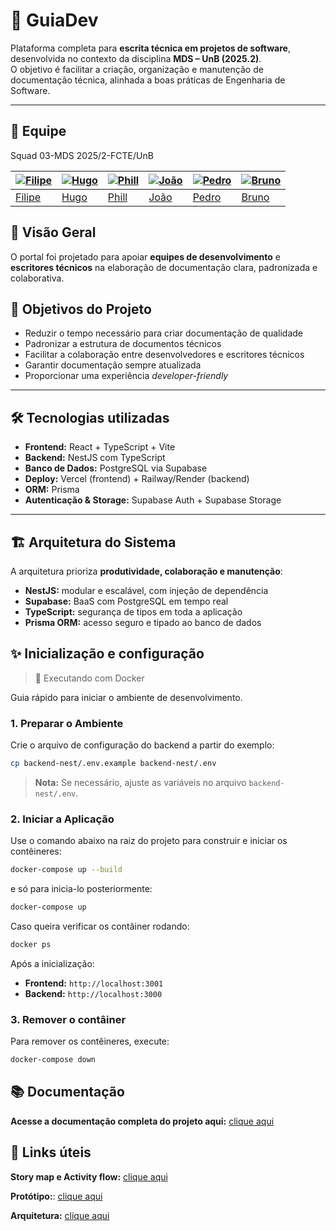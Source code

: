 # 📝 **GuiaDev**

Plataforma completa para **escrita técnica em projetos de software**, desenvolvida no contexto da disciplina **MDS – UnB (2025.2)**.  
O objetivo é facilitar a criação, organização e manutenção de documentação técnica, alinhada a boas práticas de Engenharia de Software.

---


## 👥 Equipe 
Squad 03-MDS 2025/2-FCTE/UnB

| [![Filipe](https://avatars.githubusercontent.com/u/174053010?s=400&u=783a5f3ac74a2694131b66a4dd2c5082f092b570&v=4)](https://github.com/filipeBG-07) | [![Hugo](https://avatars.githubusercontent.com/u/130880914?v=4)](https://github.com/HugoFreitass) | [![Phill](https://avatars.githubusercontent.com/u/164696319?v=4)](https://github.com/Phill-Chill) | [![João](https://avatars.githubusercontent.com/u/185989079?v=4)](https://github.com/JoaoGSantana10) | [![Pedro](https://avatars.githubusercontent.com/u/192148248?v=4)](https://github.com/PedroGTG) | [![Bruno](https://avatars.githubusercontent.com/u/197856263?v=4)](https://github.com/BGrangeiro) |
|---|---|---|---|---|---|
| [Filipe](https://github.com/filipeBG-07) | [Hugo](https://github.com/HugoFreitass) | [Phill](https://github.com/Phill-Chill) | [João](https://github.com/JoaoGS) | [Pedro](https://github.com/PedroGTG) | [Bruno](https://github.com/BGrangeiro) |


## 🚀 Visão Geral

O portal foi projetado para apoiar **equipes de desenvolvimento** e **escritores técnicos** na elaboração de documentação clara, padronizada e colaborativa.


## 🎯 Objetivos do Projeto
- Reduzir o tempo necessário para criar documentação de qualidade  
- Padronizar a estrutura de documentos técnicos  
- Facilitar a colaboração entre desenvolvedores e escritores técnicos  
- Garantir documentação sempre atualizada  
- Proporcionar uma experiência *developer-friendly*  

---

## 🛠️ Tecnologias utilizadas
- **Frontend:** React + TypeScript + Vite  
- **Backend:** NestJS com TypeScript  
- **Banco de Dados:** PostgreSQL via Supabase  
- **Deploy:** Vercel (frontend) + Railway/Render (backend)  
- **ORM:** Prisma  
- **Autenticação & Storage:** Supabase Auth + Supabase Storage  

---

## 🏗️ Arquitetura do Sistema
A arquitetura prioriza **produtividade, colaboração e manutenção**:

- **NestJS:** modular e escalável, com injeção de dependência  
- **Supabase:** BaaS com PostgreSQL em tempo real  
- **TypeScript:** segurança de tipos em toda a aplicação  
- **Prisma ORM:** acesso seguro e tipado ao banco de dados  


## ✨ Inicialização e configuração
> 🚀 Executando com Docker

Guia rápido para iniciar o ambiente de desenvolvimento.

### 1. Preparar o Ambiente

Crie o arquivo de configuração do backend a partir do exemplo:
```bash
cp backend-nest/.env.example backend-nest/.env
```
> **Nota:** Se necessário, ajuste as variáveis no arquivo `backend-nest/.env`.

### 2. Iniciar a Aplicação

Use o comando abaixo na raiz do projeto para construir e iniciar os contêineres:
```bash
docker-compose up --build
```
e só para inicia-lo posteriormente:
```bash
docker-compose up
```
Caso queira verificar os contâiner rodando:
```bash
docker ps
```
Após a inicialização:
- **Frontend:** `http://localhost:3001`
- **Backend:** `http://localhost:3000`

### 3. Remover o contâiner

Para remover os contêineres, execute:
```bash
docker-compose down
```


## 📚 Documentação

**Acesse a documentação completa do projeto aqui:** [clique aqui](https://unb-mds.github.io/2025-2-GuiaDev/)

## 📎 Links úteis

**Story map e Activity flow:** [clique aqui](https://www.figma.com/design/Ses2U0uY5fJ4i1vn8cAF8w/MDS---GRUPO-03?node-id=0-1&p=f&t=JVrFpCNAFC0Fmbp2-0)

**Protótipo:**: [clique aqui](https://www.figma.com/design/NSQw0YsJVA1PZDF9cclfxQ/Alta-Fidelidade?node-id=0-1&p=f&t=0bIOylbBO4zvvhBF-0)

**Arquitetura:** [clique aqui](https://github.com/unb-mds/2025-2-GuiaDev/blob/main/Docs/Diagrama%20modelo%20C4.pdf)

